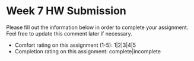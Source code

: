 # Week 7 HW Submission

Please fill out the information below in order to complete your assignment. Feel free to update this comment later if necessary.

* Comfort rating on this assignment (1-5): 1|2|3|4|5
* Completion rating on this assignment: complete|incomplete
